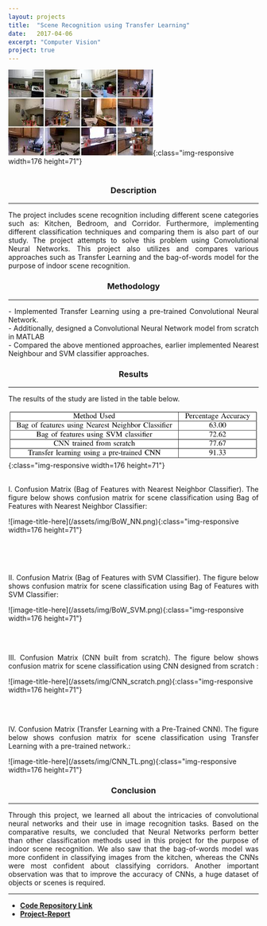 ```yaml
---
layout: projects
title:  "Scene Recognition using Transfer Learning"
date:   2017-04-06 
excerpt: "Computer Vision"
project: true
---
```


![image-title-here](/assets/img/cv1.jpeg){:class="img-responsive width=176 height=71"}   
<br/>
<center><h3>Description</h3></center>
<hr class="star-primary">
<p style="text-align: justify">The project includes scene recognition including different scene categories such as: Kitchen, Bedroom, and Corridor. Furthermore, implementing different classification techniques and comparing them is also part of our study. The project attempts to solve this problem using Convolutional Neural Networks. This project also utilizes and compares various approaches such as Transfer Learning and the bag-of-words model for the purpose of indoor scene recognition.</p>


<center><h3>Methodology</h3></center>
<hr class="star-primary">
<p style="text-align: justify">- Implemented Transfer Learning using a pre-trained Convolutional Neural Network. <br/> 
- Additionally, designed a Convolutional Neural Network model from scratch in MATLAB <br/>
- Compared the above mentioned approaches, earlier implemented Nearest Neighbour and SVM classifier approaches.</p>


<center><h3>Results</h3></center>
<hr class="star-primary">
<p style="text-align: justify"> The results of the study are listed in the table below. </p>

![image-title-here](/assets/img/tabular_CV.png){:class="img-responsive width=176 height=71"}  <br/><br/>


<p style="text-align: justify">I. Confusion Matrix (Bag of Features with Nearest Neighbor Classifier). The figure below shows confusion matrix for scene classification using Bag of Features with Nearest Neighbor Classifier: </p> 
![image-title-here](/assets/img/BoW_NN.png){:class="img-responsive width=176 height=71"}  <br/><br/>

<br/><br/>

<p style="text-align: justify">II. Confusion Matrix (Bag of Features with SVM Classifier). The figure below shows confusion matrix for scene classification using Bag of Features with SVM Classifier: </p> 
![image-title-here](/assets/img/BoW_SVM.png){:class="img-responsive width=176 height=71"}  

<br/><br/>

<p style="text-align: justify">III. Confusion Matrix (CNN built from scratch). The figure below shows confusion matrix for scene classification using CNN designed from scratch : </p> 
![image-title-here](/assets/img/CNN_scratch.png){:class="img-responsive width=176 height=71"}  

<br/><br/>

<p style="text-align: justify">IV. Confusion Matrix (Transfer Learning with a Pre-Trained CNN). The figure below shows confusion matrix for scene classification using Transfer Learning with a pre-trained network.: </p> 
![image-title-here](/assets/img/CNN_TL.png){:class="img-responsive width=176 height=71"}  



<center><h3>Conclusion</h3></center>
<hr class="star-primary">

<p style="text-align: justify">Through this project, we learned all about the intricacies of convolutional neural networks and their use in image recognition tasks. Based on the comparative results, we concluded that Neural Networks perform better than other classification methods used in this project for the purpose of indoor scene recognition. We also saw that the bag-of-words model was more confident in classifying images from the kitchen, whereas the CNNs were most confident about classifying corridors. Another important observation was that to improve the accuracy of CNNs, a huge dataset of objects or scenes is required.</p>

<hr class="star-primary">
                            
<ul id ="horizontal-list">
<li class="display: inline">
<strong><a target="_blank"  href="https://github.com/nalinraut/Indoor-Scene-Recognition">Code Repository Link <i class="fa fa-fw fa-github"></i></a>
</strong>
</li>
                                
                                
<li>
<strong><a href="javascript:void(0);">Project-Report</a>
</strong>
</li>
                                
</ul>
     

